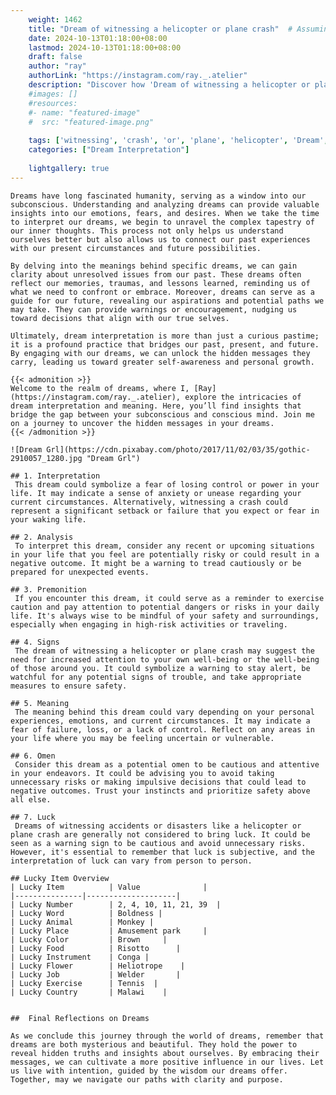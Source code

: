 ```yaml
---
    weight: 1462
    title: "Dream of witnessing a helicopter or plane crash"  # Assuming 'title' column exists
    date: 2024-10-13T01:18:00+08:00
    lastmod: 2024-10-13T01:18:00+08:00
    draft: false
    author: "ray"
    authorLink: "https://instagram.com/ray._.atelier"
    description: "Discover how 'Dream of witnessing a helicopter or plane crash' can interpret your future and uncover its significant meanings in your life."
    #images: []
    #resources:
    #- name: "featured-image"
    #  src: "featured-image.png"
    
    tags: ['witnessing', 'crash', 'or', 'plane', 'helicopter', 'Dream', 'a', 'of']
    categories: ["Dream Interpretation"]
    
    lightgallery: true
---
```

    
    Dreams have long fascinated humanity, serving as a window into our subconscious. Understanding and analyzing dreams can provide valuable insights into our emotions, fears, and desires. When we take the time to interpret our dreams, we begin to unravel the complex tapestry of our inner thoughts. This process not only helps us understand ourselves better but also allows us to connect our past experiences with our present circumstances and future possibilities.
    
    By delving into the meanings behind specific dreams, we can gain clarity about unresolved issues from our past. These dreams often reflect our memories, traumas, and lessons learned, reminding us of what we need to confront or embrace. Moreover, dreams can serve as a guide for our future, revealing our aspirations and potential paths we may take. They can provide warnings or encouragement, nudging us toward decisions that align with our true selves.
    
    Ultimately, dream interpretation is more than just a curious pastime; it is a profound practice that bridges our past, present, and future. By engaging with our dreams, we can unlock the hidden messages they carry, leading us toward greater self-awareness and personal growth.
    
    {{< admonition >}}
    Welcome to the realm of dreams, where I, [Ray](https://instagram.com/ray._.atelier), explore the intricacies of dream interpretation and meaning. Here, you’ll find insights that bridge the gap between your subconscious and conscious mind. Join me on a journey to uncover the hidden messages in your dreams.
    {{< /admonition >}}
    
    ![Dream Grl](https://cdn.pixabay.com/photo/2017/11/02/03/35/gothic-2910057_1280.jpg "Dream Grl")
    
    ## 1. Interpretation
     This dream could symbolize a fear of losing control or power in your life. It may indicate a sense of anxiety or unease regarding your current circumstances. Alternatively, witnessing a crash could represent a significant setback or failure that you expect or fear in your waking life.
    
    ## 2. Analysis
     To interpret this dream, consider any recent or upcoming situations in your life that you feel are potentially risky or could result in a negative outcome. It might be a warning to tread cautiously or be prepared for unexpected events.
    
    ## 3. Premonition
     If you encounter this dream, it could serve as a reminder to exercise caution and pay attention to potential dangers or risks in your daily life. It's always wise to be mindful of your safety and surroundings, especially when engaging in high-risk activities or traveling.
    
    ## 4. Signs
     The dream of witnessing a helicopter or plane crash may suggest the need for increased attention to your own well-being or the well-being of those around you. It could symbolize a warning to stay alert, be watchful for any potential signs of trouble, and take appropriate measures to ensure safety.
    
    ## 5. Meaning
     The meaning behind this dream could vary depending on your personal experiences, emotions, and current circumstances. It may indicate a fear of failure, loss, or a lack of control. Reflect on any areas in your life where you may be feeling uncertain or vulnerable.
    
    ## 6. Omen
     Consider this dream as a potential omen to be cautious and attentive in your endeavors. It could be advising you to avoid taking unnecessary risks or making impulsive decisions that could lead to negative outcomes. Trust your instincts and prioritize safety above all else.
    
    ## 7. Luck
     Dreams of witnessing accidents or disasters like a helicopter or plane crash are generally not considered to bring luck. It could be seen as a warning sign to be cautious and avoid unnecessary risks. However, it's essential to remember that luck is subjective, and the interpretation of luck can vary from person to person.
    
    ## Lucky Item Overview
    | Lucky Item          | Value              |
    |---------------|--------------------|
    | Lucky Number        | 2, 4, 10, 11, 21, 39  |
    | Lucky Word          | Boldness |
    | Lucky Animal        | Monkey |
    | Lucky Place         | Amusement park     |
    | Lucky Color         | Brown     |
    | Lucky Food          | Risotto      |
    | Lucky Instrument    | Conga |
    | Lucky Flower        | Heliotrope    |
    | Lucky Job           | Welder       |
    | Lucky Exercise      | Tennis  |
    | Lucky Country       | Malawi    |
    
    
    ##  Final Reflections on Dreams
    
    As we conclude this journey through the world of dreams, remember that dreams are both mysterious and beautiful. They hold the power to reveal hidden truths and insights about ourselves. By embracing their messages, we can cultivate a more positive influence in our lives. Let us live with intention, guided by the wisdom our dreams offer. Together, may we navigate our paths with clarity and purpose.
    